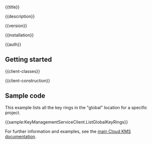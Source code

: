 {{title}}

{{description}}

{{version}}

{{installation}}

{{auth}}

## Getting started

{{client-classes}}

{{client-construction}}

## Sample code

This example lists all the key rings in the "global" location for a specific project.

{{sample:KeyManagementServiceClient.ListGlobalKeyRings}}

For further information and examples, see the [main Cloud KMS
documentation](https://cloud.google.com/kms/docs/reference/libraries#client-libraries-install-csharp).
